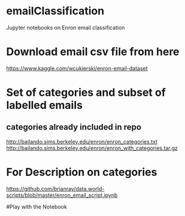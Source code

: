 # emailClassification
Jupyter notebooks on Enron email classification

# Download email csv file from here
https://www.kaggle.com/wcukierski/enron-email-dataset

# Set of categories and subset of labelled emails
## categories already included in repo
http://bailando.sims.berkeley.edu/enron/enron_categories.txt
http://bailando.sims.berkeley.edu/enron/enron_with_categories.tar.gz

# For Description on categories 
https://github.com/brianray/data.world-scripts/blob/master/enron_email_script.ipynb


#Play with the Notebook
